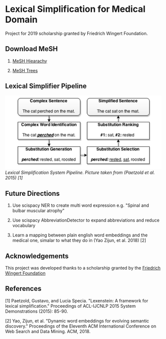 # Lexical Simplification for Medical Domain

Project for 2019 scholarship granted by Friedrich Wingert Foundation.


## Download MeSH 

1) [MeSH Hiearachy](ftp://nlmpubs.nlm.nih.gov/online/mesh/2018/asciimesh/d2018.bin)

2) [MeSH Trees](ftp://nlmpubs.nlm.nih.gov/online/mesh/2018/meshtrees/mtrees2018.bin)


## Lexical Simplifier Pipeline

![Lexical Simplifier Pipeline](lexsimplpipe.png)
*Lexical Simplification System Pipeline. Picture taken from (Paetzold et al. 2015) [1]*



## Future Directions

1. Use scispacy NER to create multi word expression e.g. "Spinal and bulbar muscular atrophy"

2. Use scispacy AbbreviationDetector to expand abbreviations and reduce vocabulary

3. Learn a mapping between plain english word embeddings and the medical one, simalar to what they do in (Yao Zijun, et al. 2018) [2]


## Acknowledgements

This project was developed thanks to a scholarship granted by the [Friedrich Wingert Foundation](https://www.wingert-stiftung.de/)

## References

[1] Paetzold, Gustavo, and Lucia Specia. "Lexenstein: A framework for lexical simplification." Proceedings of ACL-IJCNLP 2015 System Demonstrations (2015): 85-90.

[2] Yao, Zijun, et al. "Dynamic word embeddings for evolving semantic discovery." Proceedings of the Eleventh ACM International Conference on Web Search and Data Mining. ACM, 2018.

